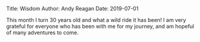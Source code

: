 Title: Wisdom
Author: Andy Reagan
Date: 2019-07-01

This month I turn 30 years old and what a wild ride it has been!
I am very grateful for everyone who has been with me for my journey,
and am hopeful of many adventures to come.
